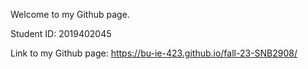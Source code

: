 Welcome to my Github page.

Student ID: 2019402045

Link to my Github page: https://bu-ie-423.github.io/fall-23-SNB2908/
